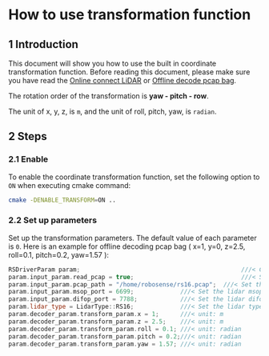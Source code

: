 # How to use transformation function

## 1 Introduction

This document will show you how to use the built in coordinate transformation function. Before reading this document, please make sure you have read the [Online connect LiDAR](how_to_online_use_driver.md) or [Offline decode pcap bag](how_to_offline_decode_pcap.md).

The rotation order of the transformation is **yaw - pitch - row**.

The unit of x, y, z, is ```m```, and the unit of roll, pitch, yaw, is ```radian```.

## 2 Steps

### 2.1 Enable

To enable the coordinate transformation function, set the following option to ```ON``` when executing cmake command:

```bash
cmake -DENABLE_TRANSFORM=ON ..
```



### 2.2 Set up parameters

Set up the transformation parameters. The default value of each parameter is ```0```.  Here is an example for offline decoding pcap bag ( x=1, y=0, z=2.5, roll=0.1, pitch=0.2, yaw=1.57 ): 

```c++
RSDriverParam param;                                             ///< Create a parameter object
param.input_param.read_pcap = true;                              ///< Set read_pcap to true
param.input_param.pcap_path = "/home/robosense/rs16.pcap";  ///< Set the pcap file directory
param.input_param.msop_port = 6699;             ///< Set the lidar msop port number, the default is 6699
param.input_param.difop_port = 7788;            ///< Set the lidar difop port number, the default is 7788
param.lidar_type = LidarType::RS16;             ///< Set the lidar type. Make sure this type is correct
param.decoder_param.transform_param.x = 1;		///< unit: m
param.decoder_param.transform_param.z = 2.5;	///< unit: m
param.decoder_param.transform_param.roll = 0.1; ///< unit: radian
param.decoder_param.transform_param.pitch = 0.2;///< unit: radian
param.decoder_param.transform_param.yaw = 1.57; ///< unit: radian

```

